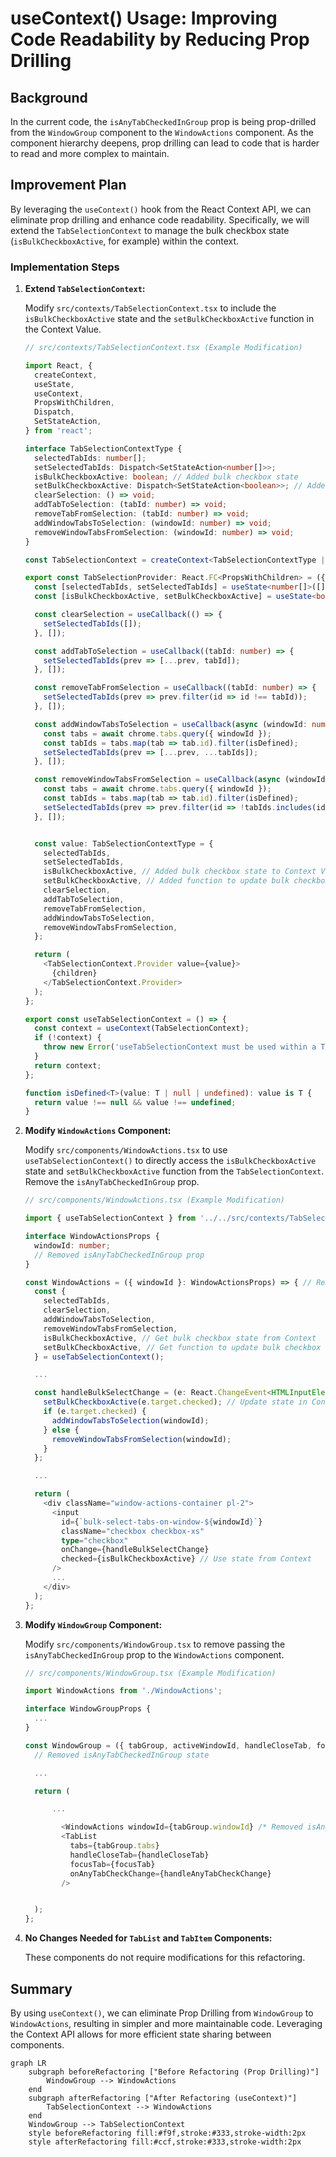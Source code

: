 # useContext() Usage: Improving Code Readability by Reducing Prop Drilling

## Background

In the current code, the `isAnyTabCheckedInGroup` prop is being prop-drilled from the `WindowGroup` component to the `WindowActions` component. As the component hierarchy deepens, prop drilling can lead to code that is harder to read and more complex to maintain.

## Improvement Plan

By leveraging the `useContext()` hook from the React Context API, we can eliminate prop drilling and enhance code readability. Specifically, we will extend the `TabSelectionContext` to manage the bulk checkbox state (`isBulkCheckboxActive`, for example) within the context.

### Implementation Steps

1.  **Extend `TabSelectionContext`:**

    Modify `src/contexts/TabSelectionContext.tsx` to include the `isBulkCheckboxActive` state and the `setBulkCheckboxActive` function in the Context Value.

    ```typescript
    // src/contexts/TabSelectionContext.tsx (Example Modification)

    import React, {
      createContext,
      useState,
      useContext,
      PropsWithChildren,
      Dispatch,
      SetStateAction,
    } from 'react';

    interface TabSelectionContextType {
      selectedTabIds: number[];
      setSelectedTabIds: Dispatch<SetStateAction<number[]>>;
      isBulkCheckboxActive: boolean; // Added bulk checkbox state
      setBulkCheckboxActive: Dispatch<SetStateAction<boolean>>; // Added function to update bulk checkbox state
      clearSelection: () => void;
      addTabToSelection: (tabId: number) => void;
      removeTabFromSelection: (tabId: number) => void;
      addWindowTabsToSelection: (windowId: number) => void;
      removeWindowTabsFromSelection: (windowId: number) => void;
    }

    const TabSelectionContext = createContext<TabSelectionContextType | undefined>(undefined);

    export const TabSelectionProvider: React.FC<PropsWithChildren> = ({ children }) => {
      const [selectedTabIds, setSelectedTabIds] = useState<number[]>([]);
      const [isBulkCheckboxActive, setBulkCheckboxActive] = useState<boolean>(false); // Added state to manage bulk checkbox state

      const clearSelection = useCallback(() => {
        setSelectedTabIds([]);
      }, []);

      const addTabToSelection = useCallback((tabId: number) => {
        setSelectedTabIds(prev => [...prev, tabId]);
      }, []);

      const removeTabFromSelection = useCallback((tabId: number) => {
        setSelectedTabIds(prev => prev.filter(id => id !== tabId));
      }, []);

      const addWindowTabsToSelection = useCallback(async (windowId: number) => {
        const tabs = await chrome.tabs.query({ windowId });
        const tabIds = tabs.map(tab => tab.id).filter(isDefined);
        setSelectedTabIds(prev => [...prev, ...tabIds]);
      }, []);

      const removeWindowTabsFromSelection = useCallback(async (windowId: number) => {
        const tabs = await chrome.tabs.query({ windowId });
        const tabIds = tabs.map(tab => tab.id).filter(isDefined);
        setSelectedTabIds(prev => prev.filter(id => !tabIds.includes(id!)));
      }, []);


      const value: TabSelectionContextType = {
        selectedTabIds,
        setSelectedTabIds,
        isBulkCheckboxActive, // Added bulk checkbox state to Context Value
        setBulkCheckboxActive, // Added function to update bulk checkbox state to Context Value
        clearSelection,
        addTabToSelection,
        removeTabFromSelection,
        addWindowTabsToSelection,
        removeWindowTabsFromSelection,
      };

      return (
        <TabSelectionContext.Provider value={value}>
          {children}
        </TabSelectionContext.Provider>
      );
    };

    export const useTabSelectionContext = () => {
      const context = useContext(TabSelectionContext);
      if (!context) {
        throw new Error('useTabSelectionContext must be used within a TabSelectionProvider');
      }
      return context;
    };

    function isDefined<T>(value: T | null | undefined): value is T {
      return value !== null && value !== undefined;
    }
    ```

2.  **Modify `WindowActions` Component:**

    Modify `src/components/WindowActions.tsx` to use `useTabSelectionContext()` to directly access the `isBulkCheckboxActive` state and `setBulkCheckboxActive` function from the `TabSelectionContext`. Remove the `isAnyTabCheckedInGroup` prop.

    ```typescript
    // src/components/WindowActions.tsx (Example Modification)

    import { useTabSelectionContext } from '../../src/contexts/TabSelectionContext';

    interface WindowActionsProps {
      windowId: number;
      // Removed isAnyTabCheckedInGroup prop
    }

    const WindowActions = ({ windowId }: WindowActionsProps) => { // Removed isAnyTabCheckedInGroup prop
      const {
        selectedTabIds,
        clearSelection,
        addWindowTabsToSelection,
        removeWindowTabsFromSelection,
        isBulkCheckboxActive, // Get bulk checkbox state from Context
        setBulkCheckboxActive, // Get function to update bulk checkbox state from Context
      } = useTabSelectionContext();

      ...

      const handleBulkSelectChange = (e: React.ChangeEvent<HTMLInputElement>) => {
        setBulkCheckboxActive(e.target.checked); // Update state in Context
        if (e.target.checked) {
          addWindowTabsToSelection(windowId);
        } else {
          removeWindowTabsFromSelection(windowId);
        }
      };

      ...

      return (
        <div className="window-actions-container pl-2">
          <input
            id={`bulk-select-tabs-on-window-${windowId}`}
            className="checkbox checkbox-xs"
            type="checkbox"
            onChange={handleBulkSelectChange}
            checked={isBulkCheckboxActive} // Use state from Context
          />
          ...
        </div>
      );
    };
    ```

3.  **Modify `WindowGroup` Component:**

    Modify `src/components/WindowGroup.tsx` to remove passing the `isAnyTabCheckedInGroup` prop to the `WindowActions` component.

    ```typescript
    // src/components/WindowGroup.tsx (Example Modification)

    import WindowActions from './WindowActions';

    interface WindowGroupProps {
      ...
    }

    const WindowGroup = ({ tabGroup, activeWindowId, handleCloseTab, focusTab }: WindowGroupProps) => {
      // Removed isAnyTabCheckedInGroup state

      ...

      return (

          ...

            <WindowActions windowId={tabGroup.windowId} /* Removed isAnyTabCheckedInGroup prop */ />
            <TabList
              tabs={tabGroup.tabs}
              handleCloseTab={handleCloseTab}
              focusTab={focusTab}
              onAnyTabCheckChange={handleAnyTabCheckChange}
            />


      );
    };
    ```

4.  **No Changes Needed for `TabList` and `TabItem` Components:**

    These components do not require modifications for this refactoring.

## Summary

By using `useContext()`, we can eliminate Prop Drilling from `WindowGroup` to `WindowActions`, resulting in simpler and more maintainable code. Leveraging the Context API allows for more efficient state sharing between components.

```mermaid
graph LR
    subgraph beforeRefactoring ["Before Refactoring (Prop Drilling)"]
        WindowGroup --> WindowActions
    end
    subgraph afterRefactoring ["After Refactoring (useContext)"]
        TabSelectionContext --> WindowActions
    end
    WindowGroup --> TabSelectionContext
    style beforeRefactoring fill:#f9f,stroke:#333,stroke-width:2px
    style afterRefactoring fill:#ccf,stroke:#333,stroke-width:2px
```

